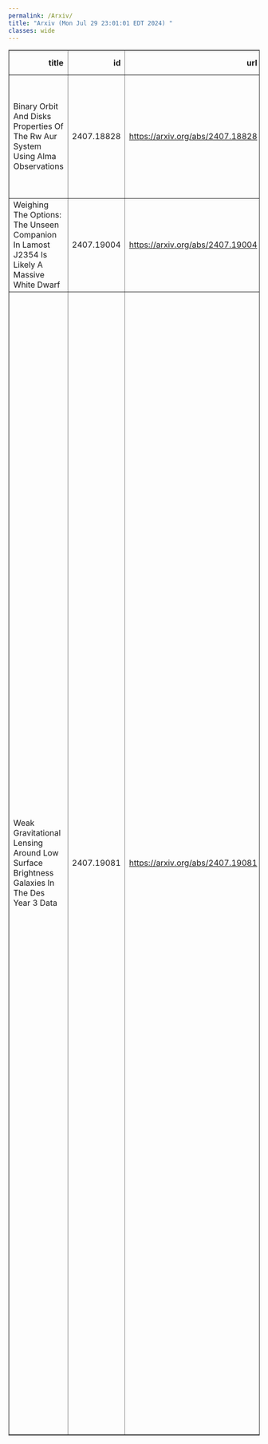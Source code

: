 ```yaml
---
permalink: /Arxiv/
title: "Arxiv (Mon Jul 29 23:01:01 EDT 2024) "
classes: wide
---
```

<table border="1" class="dataframe">
  <thead>
    <tr style="text-align: right;">
      <th>title</th>
      <th>id</th>
      <th>url</th>
      <th>authors</th>
      <th>Local Authors</th>
    </tr>
  </thead>
  <tbody>
    <tr>
      <td>Binary Orbit And Disks Properties Of The Rw Aur System Using Alma   Observations</td>
      <td>2407.18828</td>
      <td><a href="https://arxiv.org/abs/2407.18828" target="_blank">https://arxiv.org/abs/2407.18828</a></td>
      <td>N. T. Kurtovic, S. Facchini, M. Benisty, P. Pinilla, S. Cabrit, E. L. N. Jensen, C. Dougados, R. Booth, C. N. Kimmig, C. F. Manara, J. E. Rodriguez</td>
      <td>Jennifer Rodriguez</td>
    </tr>
    <tr>
      <td>Weighing The Options: The Unseen Companion In Lamost J2354 Is Likely A   Massive White Dwarf</td>
      <td>2407.19004</td>
      <td><a href="https://arxiv.org/abs/2407.19004" target="_blank">https://arxiv.org/abs/2407.19004</a></td>
      <td>M. A. Tucker, A. J. Wheeler, D. M. Rowan, M. E. Huber</td>
      <td>Adam Wheeler, Dominick Rowan, Michael Tucker</td>
    </tr>
    <tr>
      <td>Weak Gravitational Lensing Around Low Surface Brightness Galaxies In The   Des Year 3 Data</td>
      <td>2407.19081</td>
      <td><a href="https://arxiv.org/abs/2407.19081" target="_blank">https://arxiv.org/abs/2407.19081</a></td>
      <td>N. Chicoine, J. Prat, G. Zacharegkas, C. Chang, D. Tanoglidis, A. Drlica-Wagner, D. Anbajagane, S. Adhikari, A. Amon, R. H. Wechsler, A. Alarcon, K. Bechtol, M. R. Becker, G. M. Bernstein, A. Campos, A. Carnero Rosell, M. Carrasco Kind, R. Cawthon, R. Chen, A. Choi, J. Cordero, C. Davis, J. Derose, S. Dodelson, C. Doux, K. Eckert, J. Elvin-Poole, S. Everett, A. Ferté, M. Gatti, G. Giannini, D. Gruen, R. A. Gruendl, I. Harrison, K. Herner, M. Jarvis, P. -F. Leget, N. Maccrann, J. Mccullough, J. Myles, A. Navarro-Alsina, S. Pandey, M. Raveri, R. P. Rollins, A. Roodman, A. J. Ross, E. S. Rykoff, C. Sánchez, L. F. Secco, I. Sevilla-Noarbe, E. Sheldon, T. Shin, M. A. Troxel, I. Tutusaus, T. N. Varga, B. Yanny, B. Yin, J. Zuntz, M. Aguena, O. Alves, D. Bacon, D. Brooks, J. Carretero, F. J. Castander, C. Conselice, S. Desai, J. De Vicente, P. Doel, I. Ferrero, B. Flaugher, J. Frieman, J. García-Bellido, E. Gaztanaga, G. Gutierrez, S. R. Hinton, D. L. Hollowood, K. Honscheid, D. J. James, K. Kuehn, S. Lee, C. Lidman, M. Lima, J. L. Marshall, J. Mena-Fernández, R. Miquel, J. Muir, R. L. C. Ogando, A. Palmese, M. E. S. Pereira, A. Pieres, A. A. Plazas Malagón, A. Porredon, A. R. Walker, S. Samuroff, E. Sanchez, D. Sanchez Cid, M. Smith, E. Suchyta, M. E. C. Swanson, G. Tarle, C. To, D. L. Tucker, V. Vikram, N. Weaverdyck, P. Wiseman</td>
      <td>Ashley Ross, Chun-Hao To, Klaus Honscheid</td>
    </tr>
  </tbody>
</table>